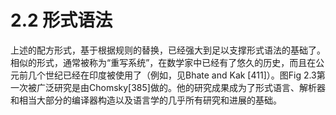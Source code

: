 # 2.2 形式语法

上述的配方形式，基于根据规则的替换，已经强大到足以支撑形式语法的基础了。相似的形式，通常被称为“重写系统”，在数学家中已经有了悠久的历史，而且在公元前几个世纪已经在印度被使用了（例如，见Bhate and Kak [411]）。图Fig 2.3第一次被广泛研究是由Chomsky[385]做的。他的研究成果成为了形式语言、解析器和相当大部分的编译器构造以及语言学的几乎所有研究和进展的基础。